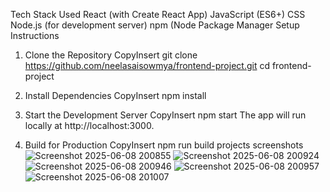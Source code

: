 Tech Stack Used
React (with Create React App)
JavaScript (ES6+)
CSS
Node.js (for development server)
npm (Node Package Manager
Setup Instructions
1. Clone the Repository
CopyInsert
git clone https://github.com/neelasaisowmya/frontend-project.git
cd frontend-project
2. Install Dependencies
CopyInsert
npm install
3. Start the Development Server
CopyInsert
npm start
The app will run locally at http://localhost:3000.

4. Build for Production
CopyInsert
npm run build
projects screenshots
![Screenshot 2025-06-08 200855](https://github.com/user-attachments/assets/e4b1ff37-ddf7-436b-bf2c-421a4ee9bcc9)
![Screenshot 2025-06-08 200924](https://github.com/user-attachments/assets/43c6fba4-621f-4b36-83fd-cbc014ee5a9d)
![Screenshot 2025-06-08 200946](https://github.com/user-attachments/assets/1a3f9301-25b8-460e-99b2-225957d70dc9)
![Screenshot 2025-06-08 200957](https://github.com/user-attachments/assets/364ba330-a86e-44ef-9ea2-95d3e7fddfa9)
![Screenshot 2025-06-08 201007](https://github.com/user-attachments/assets/c6dd71e6-2964-4dbe-895f-e42acebcb080)




